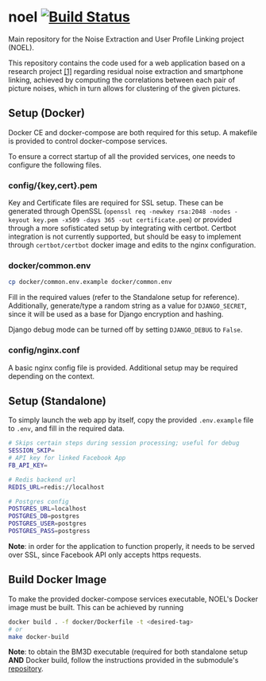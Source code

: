 # noel [![Build Status](https://travis-ci.com/Silver96/noel.svg?branch=master)](https://travis-ci.com/Silver96/noel)
Main repository for the Noise Extraction and User Profile Linking project (NOEL).

This repository contains the code used for a web application based on a research project [[1]](https://www.researchgate.net/publication/326309757_A_Cluster-based_Approach_of_Smartphone_Camera_Fingerprint_for_User_Profiles_Resolution_within_Social_Network) regarding residual noise extraction and smartphone linking, achieved by computing the correlations between each pair of picture noises, which in turn allows for clustering of the given pictures.

## Setup (Docker)
Docker CE and docker-compose are both required for this setup.
A makefile is provided to control docker-compose services.

To ensure a correct startup of all the provided services, one needs to configure the following files.

### config/{key,cert}.pem
Key and Certificate files are required for SSL setup. These can be generated through OpenSSL (`openssl req -newkey rsa:2048 -nodes -keyout key.pem -x509 -days 365 -out certificate.pem`) or provided through a more sofisticated setup by integrating with certbot. Certbot integration is not currently supported, but should be easy to implement through `certbot/certbot` docker image and edits to the nginx configuration.

### docker/common.env
```bash
cp docker/common.env.example docker/common.env
```
Fill in the required values (refer to the Standalone setup for reference). 
Additionally, generate/type a random string as a value for `DJANGO_SECRET`, since it will be used as a base for Django encryption and hashing.

Django debug mode can be turned off by setting `DJANGO_DEBUG` to `False`.
### config/nginx.conf
A basic nginx config file is provided. Additional setup may be required depending on the context.

## Setup (Standalone)
To simply launch the web app by itself, copy the provided `.env.example` file to `.env`, and fill in the required data.
```bash
# Skips certain steps during session processing; useful for debug
SESSION_SKIP=
# API key for linked Facebook App
FB_API_KEY=

# Redis backend url
REDIS_URL=redis://localhost

# Postgres config
POSTGRES_URL=localhost
POSTGRES_DB=postgres
POSTGRES_USER=postgres
POSTGRES_PASS=postgress
```
**Note**: in order for the application to function properly, it needs to be served over SSL, since Facebook API only accepts https requests.

## Build Docker Image
To make the provided docker-compose services executable, NOEL's Docker image must be built. This can be achieved by running
```bash
docker build . -f docker/Dockerfile -t <desired-tag>
# or
make docker-build
```
**Note**: to obtain the BM3D executable (required for both standalone setup **AND** Docker build, follow the instructions provided in the submodule's [repository](https://github.com/Silver96/noel-bm3d-executable).
